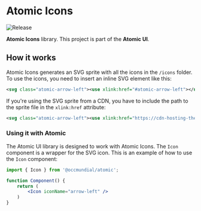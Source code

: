 # Atomic Icons
![Release](https://badge.fury.io/gh/occmundial%2Fatomic-icons.svg)

**Atomic Icons** library. This project is part of the **Atomic UI**.

## How it works
Atomic Icons generates an SVG sprite with all the icons in the `/icons` folder.
To use the icons, you need to insert an inline SVG element like this:

```svg
<svg class="atomic-arrow-left"><use xlink:href="#atomic-arrow-left"></use></svg>
```

If you're using the SVG sprite from a CDN, you have to include the path to the sprite file in the `xlink:href` attribute:
```svg
<svg class="atomic-arrow-left"><use xlink:href="https://cdn-hosting-the-sprite.com/atomic-icons.svg#atomic-arrow-left"></use></svg>
```

### Using it with Atomic
The Atomic UI library is designed to work with Atomic Icons. The `Icon` component is a wrapper for the SVG icon.
This is an example of how to use the `Icon` component:
```jsx
import { Icon } from '@occmundial/atomic';

function Component() {
    return (
        <Icon iconName="arrow-left" />
    )
}
```